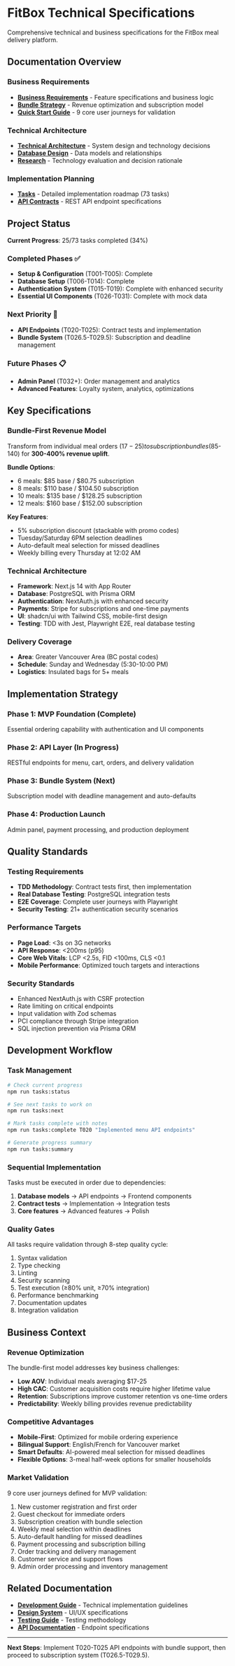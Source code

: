 # FitBox Technical Specifications

Comprehensive technical and business specifications for the FitBox meal delivery platform.

## Documentation Overview

### Business Requirements

- **[Business Requirements](business-requirements.md)** - Feature specifications and business logic
- **[Bundle Strategy](bundle-selection-spec.md)** - Revenue optimization and subscription model
- **[Quick Start Guide](quickstart.md)** - 9 core user journeys for validation

### Technical Architecture

- **[Technical Architecture](technical-architecture.md)** - System design and technology decisions
- **[Database Design](database-design.md)** - Data models and relationships
- **[Research](research.md)** - Technology evaluation and decision rationale

### Implementation Planning

- **[Tasks](tasks.md)** - Detailed implementation roadmap (73 tasks)
- **[API Contracts](api-contracts/)** - REST API endpoint specifications

## Project Status

**Current Progress**: 25/73 tasks completed (34%)

### Completed Phases ✅

- **Setup & Configuration** (T001-T005): Complete
- **Database Setup** (T006-T014): Complete
- **Authentication System** (T015-T019): Complete with enhanced security
- **Essential UI Components** (T026-T031): Complete with mock data

### Next Priority 🔄

- **API Endpoints** (T020-T025): Contract tests and implementation
- **Bundle System** (T026.5-T029.5): Subscription and deadline management

### Future Phases 📋

- **Admin Panel** (T032+): Order management and analytics
- **Advanced Features**: Loyalty system, analytics, optimizations

## Key Specifications

### Bundle-First Revenue Model

Transform from individual meal orders ($17-25) to subscription bundles ($85-140) for **300-400% revenue uplift**.

**Bundle Options**:

- 6 meals: $85 base / $80.75 subscription
- 8 meals: $110 base / $104.50 subscription
- 10 meals: $135 base / $128.25 subscription
- 12 meals: $160 base / $152.00 subscription

**Key Features**:

- 5% subscription discount (stackable with promo codes)
- Tuesday/Saturday 6PM selection deadlines
- Auto-default meal selection for missed deadlines
- Weekly billing every Thursday at 12:02 AM

### Technical Architecture

- **Framework**: Next.js 14 with App Router
- **Database**: PostgreSQL with Prisma ORM
- **Authentication**: NextAuth.js with enhanced security
- **Payments**: Stripe for subscriptions and one-time payments
- **UI**: shadcn/ui with Tailwind CSS, mobile-first design
- **Testing**: TDD with Jest, Playwright E2E, real database testing

### Delivery Coverage

- **Area**: Greater Vancouver Area (BC postal codes)
- **Schedule**: Sunday and Wednesday (5:30-10:00 PM)
- **Logistics**: Insulated bags for 5+ meals

## Implementation Strategy

### Phase 1: MVP Foundation (Complete)

Essential ordering capability with authentication and UI components

### Phase 2: API Layer (In Progress)

RESTful endpoints for menu, cart, orders, and delivery validation

### Phase 3: Bundle System (Next)

Subscription model with deadline management and auto-defaults

### Phase 4: Production Launch

Admin panel, payment processing, and production deployment

## Quality Standards

### Testing Requirements

- **TDD Methodology**: Contract tests first, then implementation
- **Real Database Testing**: PostgreSQL integration tests
- **E2E Coverage**: Complete user journeys with Playwright
- **Security Testing**: 21+ authentication security scenarios

### Performance Targets

- **Page Load**: <3s on 3G networks
- **API Response**: <200ms (p95)
- **Core Web Vitals**: LCP <2.5s, FID <100ms, CLS <0.1
- **Mobile Performance**: Optimized touch targets and interactions

### Security Standards

- Enhanced NextAuth.js with CSRF protection
- Rate limiting on critical endpoints
- Input validation with Zod schemas
- PCI compliance through Stripe integration
- SQL injection prevention via Prisma ORM

## Development Workflow

### Task Management

```bash
# Check current progress
npm run tasks:status

# See next tasks to work on
npm run tasks:next

# Mark tasks complete with notes
npm run tasks:complete T020 "Implemented menu API endpoints"

# Generate progress summary
npm run tasks:summary
```

### Sequential Implementation

Tasks must be executed in order due to dependencies:

1. **Database models** → API endpoints → Frontend components
2. **Contract tests** → Implementation → Integration tests
3. **Core features** → Advanced features → Polish

### Quality Gates

All tasks require validation through 8-step quality cycle:

1. Syntax validation
2. Type checking
3. Linting
4. Security scanning
5. Test execution (≥80% unit, ≥70% integration)
6. Performance benchmarking
7. Documentation updates
8. Integration validation

## Business Context

### Revenue Optimization

The bundle-first model addresses key business challenges:

- **Low AOV**: Individual meals averaging $17-25
- **High CAC**: Customer acquisition costs require higher lifetime value
- **Retention**: Subscriptions improve customer retention vs one-time orders
- **Predictability**: Weekly billing provides revenue predictability

### Competitive Advantages

- **Mobile-First**: Optimized for mobile ordering experience
- **Bilingual Support**: English/French for Vancouver market
- **Smart Defaults**: AI-powered meal selection for missed deadlines
- **Flexible Options**: 3-meal half-week options for smaller households

### Market Validation

9 core user journeys defined for MVP validation:

1. New customer registration and first order
2. Guest checkout for immediate orders
3. Subscription creation with bundle selection
4. Weekly meal selection within deadlines
5. Auto-default handling for missed deadlines
6. Payment processing and subscription billing
7. Order tracking and delivery management
8. Customer service and support flows
9. Admin order processing and inventory management

## Related Documentation

- **[Development Guide](../development/README.md)** - Technical implementation guidelines
- **[Design System](../design/design-system.md)** - UI/UX specifications
- **[Testing Guide](../development/testing-guide.md)** - Testing methodology
- **[API Documentation](api-contracts/)** - Endpoint specifications

---

**Next Steps**: Implement T020-T025 API endpoints with bundle support, then proceed to subscription system (T026.5-T029.5).

